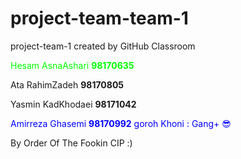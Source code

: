 # project-team-team-1
project-team-1 created by GitHub Classroom
<p style="color: lime">Hesam AsnaAshari <b>98170635</b></p>
<p>Ata RahimZadeh <b>98170805</b></p>
<p>Yasmin KadKhodaei <b>98171042</b></p>
<p style="color: blue">Amirreza Ghasemi <b>98170992</b> goroh Khoni : Gang+ 😎</p>
<p1>By Order Of The Fookin CIP :) </p1>
